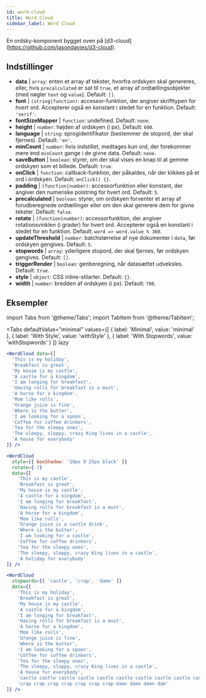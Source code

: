 ```yaml
---
id: word-cloud 
title: Word Cloud
sidebar_label: Word Cloud
---
```


En ordsky-komponent bygget oven på [d3-cloud] (https://github.com/jasondavies/d3-cloud).

## Indstillinger

* __data__ | `array`: enten et array af tekster, hvorfra ordskyen skal genereres, eller, hvis `precalculated` er sat til `true`, et array af ordtællingsobjekter (med nøgler `text` og `value`). Default: `[]`.
* __font__ | `(string|function)`: accessor-funktion, der angiver skrifttypen for hvert ord. Accepterer også en konstant i stedet for en funktion. Default: `'serif'`.
* __fontSizeMapper__ | `function`: undefined. Default: `none`.
* __height__ | `number`: højden af ordskyen (i px). Default: `600`.
* __language__ | `string`: sprogidentifikator (bestemmer de stopord, der skal fjernes). Default: `'en'`.
* __minCount__ | `number`: hvis indstillet, medtages kun ord, der forekommer mere end `minCount` gange i de givne data. Default: `none`.
* __saveButton__ | `boolean`: styrer, om der skal vises en knap til at gemme ordskyen som et billede. Default: `true`.
* __onClick__ | `function`: callback-funktion, der påkaldes, når der klikkes på et ord i ordskyen. Default: `onClick() {}`.
* __padding__ | `(function|number)`: accessorfunktion eller konstant, der angiver den numeriske polstring for hvert ord. Default: `5`.
* __precalculated__ | `boolean`: styrer, om ordskyen forventer et array af forudberegnede ordtællinger eller om den skal generere dem for givne tekster. Default: `false`.
* __rotate__ | `(function|number)`: accessorfunktion, der angiver rotationsvinklen (i grader) for hvert ord. Accepterer også en konstant i stedet for en funktion. Default: `word => word.value % 360`.
* __updateThreshold__ | `number`: batchstørrelse af nye dokumenter i `data`, før ordskyen gengives. Default: `5`.
* __stopwords__ | `array`: yderligere stopord, der skal fjernes, før ordskyen gengives. Default: `[]`.
* __triggerRender__ | `boolean`: genberegning, når datasættet udveksles. Default: `true`.
* __style__ | `object`: CSS inline-stilarter. Default: `{}`.
* __width__ | `number`: bredden af ordskyen (i px). Default: `700`.


## Eksempler

import Tabs from '@theme/Tabs';
import TabItem from '@theme/TabItem';

<Tabs
    defaultValue="minimal"
    values={[
        { label: 'Minimal', value: 'minimal' },
        { label: 'With Style', value: 'withStyle' },
        { label: 'With Stopwords', value: 'withStopwords' }
    ]}
    lazy
>

<TabItem value="minimal">

```jsx live
<WordCloud data={[
  'This is my holiday', 
  'Breakfast is great', 
  'My house is my castle', 
  'A castle for a kingdom', 
  'I am longing for breakfast',
  'Having rolls for breakfast is a must',
  'A horse for a kingdom',
  'Mom like rolls',
  'Orange juice is fine',
  'Where is the butter',
  'I am looking for a spoon',
  'Coffee for coffee drinkers',
  'Tea for the sleepy ones',
  'The sleepy, sloppy, crazy King lives in a castle',
  'A house for everybody'
]} />
```
</TabItem>

<TabItem value="withStyle">

```jsx live
<WordCloud 
  style={{ boxShadow: '10px 0 25px black' }}
  rotate={-7}
  data={[
    'This is my castle', 
    'Breakfast is great', 
    'My house is my castle', 
    'A castle for a kingdom', 
    'I am longing for breakfast',
    'Having rolls for breakfast is a must',
    'A horse for a kingdom',
    'Mom like rolls',
    'Orange juice is a castle drink',
    'Where is the butter',
    'I am looking for a castle',
    'Coffee for coffee drinkers',
    'Tea for the sleepy ones',
    'The sleepy, sloppy, crazy King lives in a castle',
    'A holiday for everybody'
]} />
```
</TabItem>

<TabItem value="withStopwords">

```jsx live
<WordCloud 
  stopwords={[ 'castle', 'crap', 'damn' ]}
  data={[
    'This is my holiday', 
    'Breakfast is great', 
    'My house is my castle', 
    'A castle for a kingdom', 
    'I am longing for breakfast',
    'Having rolls for breakfast is a must',
    'A horse for a kingdom',
    'Mom like rolls',
    'Orange juice is fine',
    'Where is the butter',
    'I am looking for a spoon',
    'Coffee for coffee drinkers',
    'Tea for the sleepy ones',
    'The sleepy, sloppy, crazy King lives in a castle',
    'A house for everybody',
    'castle castle castle castle castle castle castle castle castle castle',
    'crap crap crap crap crap crap crap damn damn damn dam'
]} />
```

</TabItem>

</Tabs>
